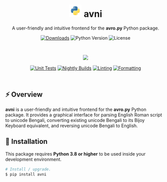 <!-- SPDX-License-Identifier: MIT -->
<div align="center">

# <img src="https://raw.githubusercontent.com/github/explore/80688e429a7d4ef2fca1e82350fe8e3517d3494d/topics/python/python.png" height="40px"/> avni

A user-friendly and intuitive frontend for the **avro.py** Python package.

[![Downloads](https://static.pepy.tech/personalized-badge/avni?period=total&units=international_system&left_color=grey&right_color=black&left_text=Downloads)](https://pepy.tech/project/avni)
![Python Version](https://img.shields.io/pypi/pyversions/avni.svg?color=black&label=Python)
![License](https://img.shields.io/pypi/l/avni.svg?color=black&label=License)

<br>

<img src="https://github.com/hitblast/avni/blob/main/assets/banner.png?raw=True" style="width: 500px; height: auto;"><br>

[![Unit Tests](https://github.com/hitblast/avni/actions/workflows/unit-tests.yml/badge.svg?branch=main)](https://github.com/hitblast/avni/actions/workflows/unit-tests.yml)
[![Nightly Builds](https://github.com/hitblast/avni/actions/workflows/nightly.yml/badge.svg?branch=main)](https://github.com/hitblast/avni/actions/workflows/nightly.yml)
[![Linting](https://github.com/hitblast/avni/actions/workflows/linting.yml/badge.svg)](https://github.com/hitblast/avni/actions/workflows/linting.yml)
[![Formatting](https://github.com/hitblast/avni/actions/workflows/formatting.yml/badge.svg)](https://github.com/hitblast/avni/actions/workflows/formatting.yml)

<br>

</div>

## ⚡ Overview

**avni** is a user-friendly and intuitive frontend for the **avro.py** Python package. It provides a graphical interface for parsing English Roman script to unicode Bengali, converting existing unicode Bengali to its Bijoy Keyboard equivalent, and reversing unicode Bengali to English.

## 🔨 Installation

This package requires **Python 3.8 or higher** to be used inside your development environment.

```sh
# Install / upgrade.
$ pip install avni
```
